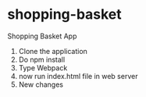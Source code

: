 # shopping-basket
Shopping Basket App
1. Clone the application
2. Do npm install
3. Type Webpack 
4. now run index.html file in web server
5. New changes
